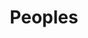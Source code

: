 ---
layout: page
title: Peoples
nav: true
nav_order: 6
dropdown: true
children: 
    - title: Faculty
      permalink: /faculty/
    - title: divider
    - title: Presentations
      permalink: /presentations/
    - title: divider
    - title: Repositories
      permalink: /repositories/
---